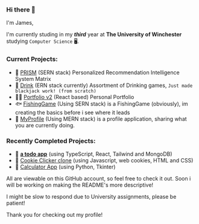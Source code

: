 ### Hi there 👋

I'm James,

<!--
👨🏻‍💻 Epic Coder  |  🖥 Third Year Comp Sci Student  |  🏢 Intern @ Uniqodo

👨🏻‍💻 Epic Coder

🖥 Third Year Computer Science Student @ The University of Winchester

🏢 Graduated as an Intern @ Uniqodo 👨‍💻

-->

<!--I'm currently working at **Uniqodo** as a `Junior FE Software Engineer` part-time <br> whilst studing in my ***third*** year at **The University of Winchester** studying `Computer Science` 🖥️.-->

I'm currently studing in my ***third*** year at **The University of Winchester** studying `Computer Science` 🖥️.

<!--Mostly working on my dissertation, focusing on: analysising existing and creating an improved **Ai-Driven Personalisation/ recommendation Algorithm**.-->


<!--I'm currently focusing on learning Javascript while working through my second year at the University of Winchester studying Computer Science 🖥️.-->

<!--Currently working on learning React, Typescript, Tailwind and NextJS, due to its popularity and ability to progress my Javascript skills.-->

### Current Projects:
- 📝 [PRISM](https://github.com/JumesP/prism) (SERN stack) Personalized Recommendation Intelligence System Matrix
- 🍺 [Drink](https://github.com/JumesP/Drink) (ERN stack currently) Assortment of Drinking games, `Just made blackjack work! (from scratch)`
- 👨‍💻 [Portfolio v2](https://github.com/JumesP/Portfoliov2) (React based) Personal Portfolio
- 🐟 [FishingGame](https://github.com/JumesP/FishingGame) (Using SERN stack) is a FishingGame (obviously), im creating the basics before i see where it leads
- 📕 [MyProfile](https://github.com/JumesP/MyProfile) (Using MERN stack) is a profile application, sharing what you are currently doing.
<!--- 📆 [WhenU3](https://github.com/JumesP/WhenU3) (Using MERN stack (React Native)) an instant messaging and calendar app. (project team: [Jack](https://github.com/jack-bkr) and [Nate](https://github.com/gitnatel))-->
<!--My most recent main projects have been a todo app (using TypeScript, React, Tailwind and MongoDB) as well as a Cookie clicker clone to further my JS.
I've also worked on some small python projects like my Calculator App and Reading Timer.-->

### Recently Completed Projects:
- 📃 **[a todo app](https://github.com/JumesP/todo)** (using TypeScript, React, Tailwind and MongoDB)
- 🍪 [Cookie Clicker clone](https://github.com/JumesP/CookieClicker) (using Javascript, web cookies, HTML and CSS)
- 🧮 [Calculator App](https://github.com/JumesP/Calculator-App) (using Python, Tkinter)

All are viewable on this GitHub account, so feel free to check it out. Soon i will be working on making the README's more descriptive!

I might be slow to respond due to University assignments, please be patient!

<!--Dispite all of this, currently on a break from coding to complete assignments!-->

Thank you for checking out my profile!

<!--
**JumesP/JumesP** is a ✨ _special_ ✨ repository because its `README.md` (this file) appears on your GitHub profile.

Javascript, SQL, PHP, Arduino(C++) and Java <- summer between uni yr 1-2

Here are some ideas to get you started:

- 🔭 I’m currently working on ...
- 🌱 I’m currently learning ...
- 👯 I’m looking to collaborate on ...
- 🤔 I’m looking for help with ...
- 💬 Ask me about ...
- 📫 How to reach me: ...
- 😄 Pronouns: ...
- ⚡ Fun fact: ...
-->
